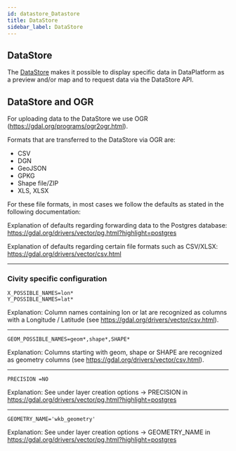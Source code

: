 ```yaml
---
id: datastore_Datastore
title: DataStore
sidebar_label: DataStore
---
```


## DataStore

The <a href="http://docs.ckan.org/en/latest/maintaining/datastore.html" target="_blank">DataStore</a> makes it possible to display specific data in DataPlatform as a preview and/or map and to request data via the DataStore API.

## DataStore and OGR

For uploading data to the DataStore we use OGR (https://gdal.org/programs/ogr2ogr.html).

Formats that are transferred to the DataStore via OGR are:

- CSV
- DGN
- GeoJSON
- GPKG
- Shape file/ZIP
- XLS, XLSX

For these file formats, in most cases we follow the defaults as stated in the following documentation:

Explanation of defaults regarding forwarding data to the Postgres database:
https://gdal.org/drivers/vector/pg.html?highlight=postgres

Explanation of defaults regarding certain file formats such as CSV/XLSX:
https://gdal.org/drivers/vector/csv.html

---

### Civity specific configuration

```
X_POSSIBLE_NAMES=lon*
Y_POSSIBLE_NAMES=lat*
```

Explanation: Column names containing lon or lat are recognized as columns with a Longitude / Latitude (see https://gdal.org/drivers/vector/csv.html).

---

```
GEOM_POSSIBLE_NAMES=geom*,shape*,SHAPE*
```

Explanation: Columns starting with geom, shape or SHAPE are recognized as geometry columns (see https://gdal.org/drivers/vector/csv.html).

---

```
PRECISION =NO
```

Explanation: See under layer creation options -> PRECISION in https://gdal.org/drivers/vector/pg.html?highlight=postgres

---

```
GEOMETRY_NAME='wkb_geometry'
```

Explanation: See under layer creation options -> GEOMETRY_NAME in https://gdal.org/drivers/vector/pg.html?highlight=postgres

